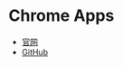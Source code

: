 # Chrome Apps

* [官网](https://developer.chrome.com/apps)
* [GitHub](https://github.com/MobileChromeApps/mobile-chrome-apps)
